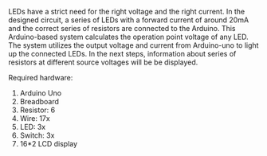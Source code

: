 LEDs have a strict need for the right voltage and the right current. In the designed circuit, a series of LEDs with a forward current of around 20mA and the correct series of resistors are connected to the Arduino. This Arduino-based system calculates the operation point voltage of any LED. The system utilizes the output voltage and current from Arduino-uno to light up the connected LEDs. In the next steps, information about series of resistors at different source voltages will be be displayed.



Required hardware:
1. Arduino Uno
2. Breadboard
3. Resistor: 6
4. Wire: 17x
5. LED: 3x
6. Switch: 3x
7. 16*2 LCD display
